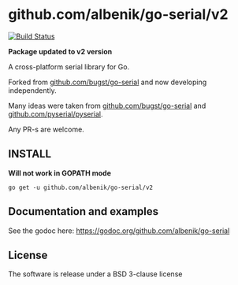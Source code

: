 # github.com/albenik/go-serial/v2

[![Build Status](https://travis-ci.org/albenik/go-serial.svg?branch=v2)](https://travis-ci.org/albenik/go-serial)

**Package updated to v2 version**

A cross-platform serial library for Go.

Forked from [github.com/bugst/go-serial](https://github.com/bugst/go-serial) and now developing independently.

Many ideas were taken from [github.com/bugst/go-serial](https://github.com/bugst/go-serial) and [github.com/pyserial/pyserial](https://github.com/pyserial/pyserial).

Any PR-s are welcome.

## INSTALL

**Will not work in GOPATH mode**
```
go get -u github.com/albenik/go-serial/v2
```

## Documentation and examples

See the godoc here: https://godoc.org/github.com/albenik/go-serial

## License

The software is release under a BSD 3-clause license
